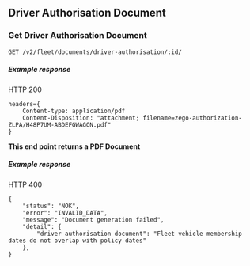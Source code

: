 ## Driver Authorisation Document

### Get Driver Authorisation Document

`GET /v2/fleet/documents/driver-authorisation/:id/`

##### Example response

HTTP 200

```
headers={
    Content-type: application/pdf
    Content-Disposition: "attachment; filename=zego-authorization-ZLPA/H48P7UM-ABDEFGWAGON.pdf"
}
```

**This end point returns a PDF Document**

##### Example response

HTTP 400

```
{
    "status": "NOK",
    "error": "INVALID_DATA",
    "message": "Document generation failed",
    "detail": {
        "driver authorisation document": "Fleet vehicle membership dates do not overlap with policy dates"
    },
}
```
